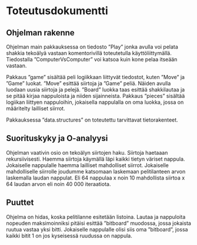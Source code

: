 # Toteutusdokumentti

## Ohjelman rakenne

Ohjelman  main pakkauksessa on tiedosto ”Play” jonka avulla voi pelata shakkia tekoälyä vastaan komentorivillä toteutetulla käyttöliittymällä. Tiedostalla ”ComputerVsComputer” voi katsoa kuin kone pelaa itseään vastaan.

Pakkaus ”game” sisältää peli logiikkaan liittyvät tiedostot, kuten ”Move” ja ”Game” luokat. ”Move” esittää siirtoja ja ”Game” peliä. Näiden avulla luodaan uusia siirtoja ja pelejä. ”Board” luokka taas esittää shakkilautaa ja se pitää kirjaa nappuloista ja niiden sijainneista. Pakkaus ”pieces” sisältää logiikan liittyen nappuloihin, jokaisella nappulalla on oma luokka, jossa on määritelty lailliset siirrot. 

Pakkauksessa ”data.structures” on toteutettu tarvittavat tietorakenteet. 

## Suorituskyky ja O-analyysi

Ohjelman vaativin osio on tekoälyn siirtojen haku. Siirtoja haetaaan rekursiivisesti. Haemma siirtoja käymällä läpi kaikki tietyn väriset nappula. Jokaiselle nappulalle haemma lailliset mahdolliset siirrot. Jokaiselle mahdolliselle siirrolle joudumme katsomaan laskemaan pelitilanteen arvon laskemalla laudan nappulat. Eli 64 nappulaa x noin 10 mahdollista siirtoa x 64 laudan arvon eli noin 40 000 iteraatiota. 

## Puuttet

Ohjelma on hidas, koska pelitilanne esitetään listoina. Lautaa ja nappuloita nopeuden maksimoinniksi pitäisi esittää ”bitboard” muodossa, jossa jokaista ruutua vastaa yksi bitti. Jokaiselle nappulalle olisi siis oma ”bitboard”, jossa kaikki bitit 1 on jos kyseisessä ruudussa on nappula. 
